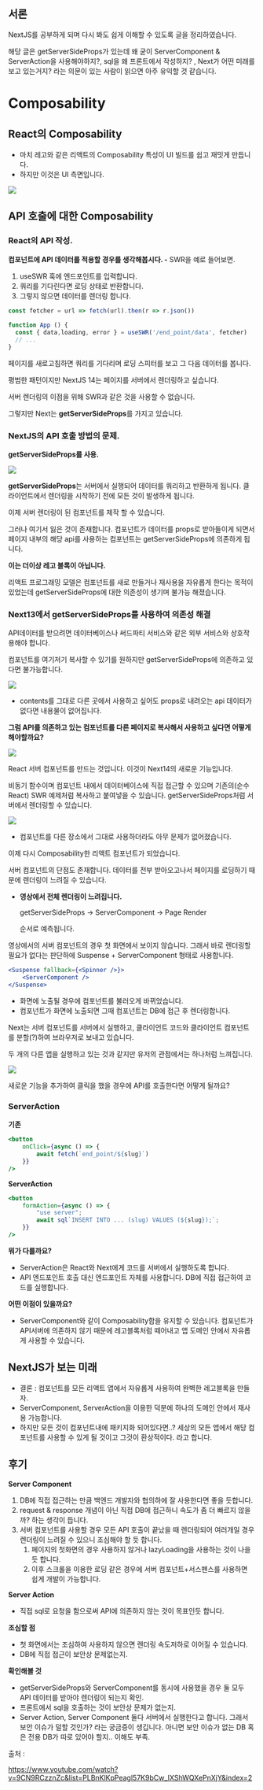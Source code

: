 ## 서론

NextJS를 공부하게 되며 다시 봐도 쉽게 이해할 수 있도록 글을 정리하였습니다.

해당 글은 getServerSideProps가 있는데 왜 굳이 ServerComponent & ServerAction을 사용해야하지?, sql을 왜 프론트에서 작성하지? , Next가 어떤 미래를 보고 있는거지? 라는 의문이 있는 사람이 읽으면 아주 유익할 것 같습니다.

# Composability

## React의 Composability

- 마치 레고와 같은 리액트의 Composability 특성이 UI 빌드를 쉽고 재밋게 만듭니다.
- 하지만 이것은 UI 측면입니다.

![](https://velog.velcdn.com/images/jaehwan/post/85fbc12d-b736-40cf-9cf8-a8e97b48dd96/image.png)


## API 호출에 대한 Composability

### React의 API 작성.

**컴포넌트에 API 데이터를 적용할 경우를 생각해봅시다. -** SWR을 예로 들어보면.

1. useSWR 훅에 엔드포인트를 입력합니다.
2. 쿼리를 기다린다면 로딩 상태로 반환합니다.
3. 그렇지 않으면 데이터를 렌더링 합니다.

```jsx
const fetcher = url => fetch(url).then(r => r.json())
 
function App () {
  const { data,loading, error } = useSWR('/end_point/data', fetcher)
  // ...
}
```

페이지를 새로고침하면 쿼리를 기다리며 로딩 스피터를 보고 그 다음 데이터를 봅니다.

평범한 패턴이지만 NextJS 14는 페이지를 서버에서 렌더링하고 싶습니다. 

서버 렌더링의 이점을 위해 SWR과 같은 것을 사용할 수 없습니다.

그렇지만 Next는 **getServerSideProps**를 가지고 있습니다.

### NextJS의 API 호출 방법의 문제.

**getServerSideProps를 사용.**

![](https://velog.velcdn.com/images/jaehwan/post/8303a6a7-fc3f-4d4a-a431-7c6e125a3530/image.png)


**getServerSideProps**는 서버에서 실행되어 데이터를 쿼리하고 반환하게 됩니다. 클라이언트에서 렌더링을 시작하기 전에 모든 것이 발생하게 됩니다.

이제 서버 렌더링이 된 컴포넌트를 제작 할 수 있습니다.

그러나 여기서 잃은 것이 존재합니다. 컴포넌트가 데이터를 props로 받아들이게 되면서 페이지 내부의 해당 api를 사용하는 컴포넌트는 getServerSideProps에 의존하게 됩니다.

**이는 더이상 레고 블록이 아닙니다.** 

리액트 프로그래밍 모델은 컴포넌트를 새로 만들거나 재사용을 자유롭게 한다는 목적이 있었는데 getServerSideProps에 대한 의존성이 생기며 불가능 해졌습니다.

### Next13에서 **getServerSideProps를 사용하여 의존성 해결**

API데이터를 받으려면 데이터베이스나 써드파티 서비스와 같은 외부 서비스와 상호작용해야 합니다.

컴포넌트를 여기저기 복사할 수 있기를 원하지만 getServerSideProps에 의존하고 있다면 불가능합니다.

![](https://velog.velcdn.com/images/jaehwan/post/5098312b-cfca-41b2-a8db-aee1ec8e7c05/image.png)


- contents를 그대로 다른 곳에서 사용하고 싶어도 props로 내려오는 api 데이터가 없다면 내용물이 없어집니다.

**그럼 API를 의존하고 있는 컴포넌트를 다른 페이지로 복사해서 사용하고 싶다면 어떻게 해야할까요?**

![](https://velog.velcdn.com/images/jaehwan/post/dec2fa5b-91a8-44ba-9aa6-90f77cd819ed/image.png)


React 서버 컴포넌트를 만드는 것입니다. 이것이 Next14의 새로운 기능입니다.

비동기 함수이며 컴포넌트 내에서 데이터베이스에 직접 접근할 수 있으며 기존의(순수 React) SWR 예제처럼 복사하고 붙여넣을 수 있습니다. getServerSideProps처럼 서버에서 렌더링할 수 있습니다.

![](https://velog.velcdn.com/images/jaehwan/post/37fbe9f7-a216-4f35-8808-e07536ca1770/image.png)


- 컴포넌트를 다른 장소에서 그대로 사용하더라도 아무 문제가 없어졌습니다.

이제 다시 Composability한 리액트 컴포넌트가 되었습니다.

서버 컴포넌트의 단점도 존재합니다. 데이터를 전부 받아오고나서 페이지를 로딩하기 때문에 렌더링이 느려질 수 있습니다. 

- **영상에서 전체 렌더링이 느려집니다.**
    
    getServerSideProps → ServerComponent → Page Render
    
    순서로 예측됩니다.
    

영상에서의 서버 컴포넌트의 경우 첫 화면에서 보이지 않습니다. 그래서 바로 렌더링할 필요가 없다는 판단하에 Suspense + ServerComponent 형태로 사용합니다.

```jsx
<Suspense fallback={<Spinner />}>
	<ServerComponent />
</Suspense>
```

- 화면에 노출될 경우에 컴포넌트를 불러오게 바뀌었습니다.
- 컴포넌트가 화면에 노출되면 그때 컴포넌트는 DB에 접근 후 렌더링합니다.

Next는 서버 컴포넌트를 서버에서 실행하고, 클라이언트 코드와 클라이언트 컴포넌트를 분할(?)하여 브라우저로 보내고 있습니다. 

두 개의 다른 앱을 실행하고 있는 것과 같지만 유저의 관점에서는 하나처럼 느껴집니다.

![](https://velog.velcdn.com/images/jaehwan/post/a749bd97-4ae9-4f0c-9380-b9e74453f7df/image.png)


새로운 기능을 추가하여 클릭을 했을 경우에 API를 호출한다면 어떻게 될까요?

### **ServerAction**

**기존**

```jsx
<button
	onClick={async () => {
		await fetch(`end_point/${slug}`)
	}}
/>
```

**ServerAction**

```jsx
<button
	formAction={async () => {
		"use server";
		await sql`INSERT INTO ... (slug) VALUES (${slug});`;
	}}
/>
```

**뭐가 다를까요?**

- ServerAction은 React와 Next에게 코드를 서버에서 실행하도록 합니다.
- API 엔드포인트 호출 대신 엔드포인트 자체를 사용합니다. DB에 직접 접근하여 코드를 실행합니다.

**어떤 이점이 있을까요?**

- ServerComponent와 같이 Composability함을 유지할 수 있습니다. 컴포넌트가 API서버에 의존하지 않기 때문에 레고블록처럼 떼어내고 앱 도메인 안에서 자유롭게 사용할 수 있습니다.

## **NextJS가 보는 미래**

- 결론 : 컴포넌트를 모든 리액트 앱에서 자유롭게 사용하여 완벽한 레고블록을 만들자.
- ServerComponent, ServerAction을 이용한 덕분에 하나의 도메인 안에서 재사용 가능합니다.
- 하지만 모든 것이 컴포넌트내에 패키지화 되어있다면..? 세상의 모든 앱에서 해당 컴포넌트를 사용할 수 있게 될 것이고 그것이 환상적이다. 라고 합니다.

## 후기

**Server Component**

1. DB에 직접 접근하는 만큼 백엔드 개발자와 협의하에 잘 사용한다면 좋을 듯합니다.
2. request & response 개념이 아닌 직접 DB에 접근하니 속도가 좀 더 빠르지 않을까? 하는 생각이 듭니다.
3. 서버 컴포넌트를 사용할 경우 모든 API 호출이 끝났을 때 렌더링되어 여러개일 경우 렌더링이 느려질 수 있으니 조심해야 할 듯 합니다.
    1. 페이지의 첫화면의 경우 사용하지 않거나 lazyLoading을 사용하는 것이 나을 듯 합니다.
    2. 이후 스크롤을 이용한 로딩 같은 경우에 서버 컴포넌트+서스펜스를 사용하면 쉽게 개발이 가능합니다.

**Server Action**

- 직접 sql로 요청을 함으로써 API에 의존하지 않는 것이 목표인듯 합니다.

**조심할 점**

- 첫 화면에서는 조심하여 사용하지 않으면 렌더링 속도저하로 이어질 수 있습니다.
- DB에 직접 접근이 보안상 문제없는지.

**확인해볼 것**

- getServerSideProps와 ServerComponent를 동시에 사용했을 경우 둘 모두 API 데이터를 받아야 렌더링이 되는지 확인.
- 프론트에서 sql을 호출하는 것이 보안상 문제가 없는지.
- Server Action, Server Component 둘다 서버에서 실행한다고 합니다. 그래서 보안 이슈가 덜할 것인가? 라는 궁금증이 생깁니다. 아니면 보안 이슈가 없는 DB 혹은 전용 DB가 따로 있어야 할지.. 이해도 부족.

출처 :

https://www.youtube.com/watch?v=9CN9RCzznZc&list=PLBnKlKpPeagl57K9bCw_IXShWQXePnXjY&index=2

